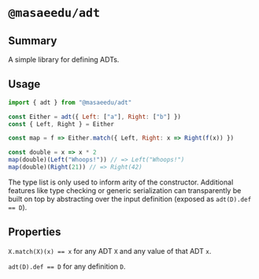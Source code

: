 # `@masaeedu/adt`

## Summary

A simple library for defining ADTs.

## Usage

```js
import { adt } from "@masaeedu/adt"

const Either = adt({ Left: ["a"], Right: ["b"] })
const { Left, Right } = Either

const map = f => Either.match({ Left, Right: x => Right(f(x)) })

const double = x => x * 2
map(double)(Left("Whoops!")) // => Left("Whoops!")
map(double)(Right(21)) // => Right(42)
```

The type list is only used to inform arity of the constructor. Additional features like type checking or generic serialization can transparently be built on top by abstracting over the input definition (exposed as `adt(D).def == D`).

## Properties

`X.match(X)(x) == x` for any ADT `X` and any value of that ADT `x`.

`adt(D).def == D` for any definition `D`.
